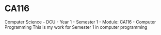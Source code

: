 # CA116
Computer Science - DCU - Year 1 - Semester 1 - Module: CA116 - Computer Programming
This is my work for Semester 1 in computer programming
